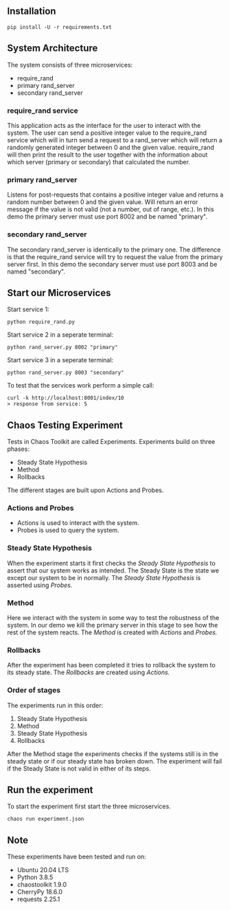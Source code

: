 ## Installation

```
pip install -U -r requirements.txt
```
## System Architecture
The system consists of three microservices:

* require_rand
* primary rand_server
* secondary rand_server

### require_rand service
This application acts as the interface for the user to interact with the system. The user can send a positive integer value to the require_rand service which will in turn send a request to a rand_server which will return a randomly generated integer between 0 and the given value. require_rand will then print the result to the user together with the information about which server (primary or secondary) that calculated the number.

### primary rand_server
Listens for post-requests that contains a positive integer value and returns a random number between 0 and the given value. Will return an error message if the value is not valid (not a number, out of range, etc.).
In this demo the primary server must use port 8002 and be named "primary".

### secondary rand_server
The secondary rand_server is identically to the primary one. The difference is that the require_rand service will try to request the value from the primary server first. In this demo the secondary server must use port 8003 and be named "secondary".

## Start our Microservices

Start service 1:
```
python require_rand.py
```
Start service 2 in a seperate terminal:
```
python rand_server.py 8002 "primary"
```
Start service 3 in a seperate terminal:
```
python rand_server.py 8003 "secondary"
```

To test that the services work perform a simple call:
```
curl -k http://localhost:8001/index/10
> response from service: 5
```

## Chaos Testing Experiment
Tests in Chaos Toolkit are called Experiments. Experiments build on three phases:

* Steady State Hypothesis
* Method
* Rollbacks

The different stages are built upon Actions and Probes.

### Actions and Probes

* Actions is used to interact with the system.
* Probes is used to query the system.

### Steady State Hypothesis
When the experiment starts it first checks the *Steady State Hypothesis* to assert that our system works as intended. The Steady State is the state we except our system to be in normally. The *Steady State Hypothesis* is asserted using *Probes.*

### Method
Here we interact with the system in some way to test the robustness of the system. In our demo we kill the primary server in this stage to see how the rest of the system reacts. The *Method* is created with *Actions* and *Probes.*

### Rollbacks
After the experiment has been completed it tries to rollback the system to its steady state. The *Rollbacks* are created using *Actions.*

### Order of stages
The experiments run in this order:
1. Steady State Hypothesis
2. Method
3. Steady State Hypothesis 
4. Rollbacks

After the Method stage the experiments checks if the systems still is in the steady state or if our steady state has broken down. The experiment will fail if the Steady State is not valid in either of its steps.




## Run the experiment
To start the experiment first start the three microservices. 
```
chaos run experiment.json
```



## Note
These experiments have been tested and run on:
* Ubuntu                 20.04 LTS
* Python                 3.8.5
* chaostoolkit           1.9.0
* CherryPy               18.6.0
* requests               2.25.1
